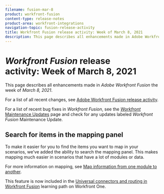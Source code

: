 ```yaml
---
filename: fusion-mar-8
product: workfront-fusion
content-type: release-notes
product-area: workfront-integrations
navigation-topic: fusion-release-activity
title: Workfront Fusion release activity: Week of March 8, 2021
description: This page describes all enhancements made in Adobe Workfront Fusion the week of March 8, 2021.
---
```


# *Workfront Fusion* release activity:&nbsp;Week of March 8, 2021

This page describes all enhancements made in *Adobe Workfront Fusion* the week of *March 8, 2021*.

For a list of all recent changes, see [Adobe Workfront Fusion release activity](../../../product-announcements/product-releases/fusion-release-activity/fusion-release-activity.md).

For a list of recent bug fixes in *Workfront Fusion*, see the [*Workfront* Maintenance Updates](https://one.workfront.com/s/article/Workfront-Maintenance-Updates-1882317350) page and check for any updates labeled *Workfront Fusion* Maintenance Update.

## Search for items in the mapping panel

To make it easier for you to find the items you want to map in your scenarios, we've added the ability to search the mapping panel. This makes mapping much easier in scenarios that have a lot of modules or data.

For more information on mapping, see [Map information from one module to another](../../../workfront-fusion/mapping/map-information-between-modules.md).

This feature is now included in the [Universal connectors and routing in Workfront Fusion](https://one.workfront.com/s/learningpath4/universal-connectors-and-routing-in-fusion-MCNYZ474LYKNDSDE7PCZFB7CFR44) learning path on Workfront One.
